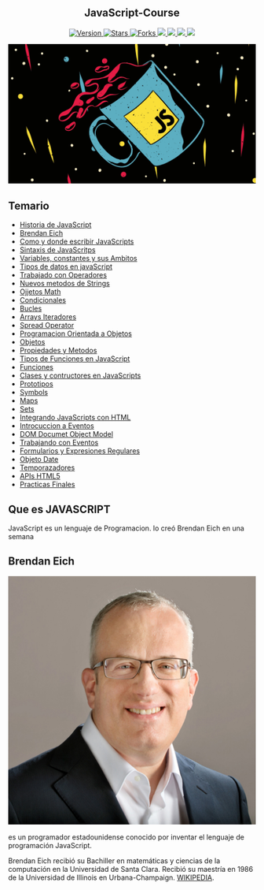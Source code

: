 <h2 align="center"> JavaScript-Course</h2>

<p align="center">
  
  <a href="https://github.com/BrianMarquez3/PHP-Course/tags">
    <img src="https://img.shields.io/github/tag/BrianMarquez3/PHP-Course.svg?label=version&style=flat" alt="Version">
  </a>
  <a href="https://github.com/BrianMarquez3/PHP-Course/stargazers">
    <img src="https://img.shields.io/github/stars/BrianMarquez3/PHP-Course.svg?style=flat" alt="Stars">
  </a>
  <a href="https://github.com/BrianMarquez3/PHP-Course/network">
    <img src="https://img.shields.io/github/forks/BrianMarquez3/PHP-Course.svg?style=flat" alt="Forks">
  </a>
  <a href="https://github.com/BrianMarquez3/C-Plus-Plus-Course/network">
    <img src="https://img.shields.io/badge/coverage-80%25-yellowgreen">
  </a>
   <a href="https://github.com/BrianMarquez3/C-Plus-Plus-Course/network">
    <img src="https://img.shields.io/badge/gem-2.2.0-blue">
  </a>
   <a href="https://github.com/BrianMarquez3/C-Plus-Plus-Course/network">
    <img src="https://img.shields.io/badge/dependencies-out%20of%20date-orange">
  </a>
   <a href="https://github.com/BrianMarquez3/C-Plus-Plus-Course/network">
    <img src="https://img.shields.io/badge/codacy-A-green">
  </a>
</p>
  
![javascripts](./images/taza.png)

## Temario
- [Historia de JavaScript](#Que-es-JAVASCRIPT)
- [Brendan Eich](#Brendan-Eich)
- [Como y donde escribir JavaScripts](#Cualidades)
- [Sintaxis de JavaScritps](#Desarrollo-Web)
- [Variables, constantes y sus Ambitos](#Servidores)
- [Tipos de datos en javaScript](#La-Web-Dinamica)
- [Trabajado con Operadores](#XAMPP)
- [Nuevos metodos de Strings](#Servidor-Portable)
- [Ojjetos Math](#Post-Instalacion)
- [Condicionales](#Entorno-de-Desarrollo)
- [Bucles](#Codigo)
- [Arrays Iteradores](#Cadenas-de-texto)
- [Spread Operator](#Heredoc)
- [Programacion Orientada a Objetos](#Niveles-de-Error)
- [Objetos](#Operadores)
- [Propiedades y Metodos](#Operadores-de-Comparación)
- [Tipos de Funciones en JavaScript](#Operador-Ternario)
- [Funciones](#Operador-"Nave-Espacial")
- [Clases y contructores en JavaScripts](#Operador-"Nave-Espacial")
- [Prototipos](#Operador-"Nave-Espacial")
- [Symbols](#Operador-"Nave-Espacial")
- [Maps](#Operador-"Nave-Espacial")
- [Sets](#Operador-"Nave-Espacial")
- [Integrando JavaScripts con HTML](#Operador-"Nave-Espacial")
- [Introcuccion a Eventos](#Operador-"Nave-Espacial")
- [DOM Documet Object Model](#Operador-"Nave-Espacial")
- [Trabajando con Eventos](#Operador-"Nave-Espacial")
- [Formularios y Expresiones Regulares](#Operador-"Nave-Espacial")
- [Objeto Date](#Operador-"Nave-Espacial")
- [Temporazadores](#Operador-"Nave-Espacial")
- [APIs HTML5](#Operador-"Nave-Espacial")
- [Practicas Finales](#Operador-"Nave-Espacial")

## Que es JAVASCRIPT

JavaScript es un lenguaje de Programacion.
lo creó Brendan Eich en una semana



## Brendan Eich

![javascripts](./images/Brendan_Eich.jpg)

es un programador estadounidense conocido por inventar el lenguaje de programación JavaScript.

Brendan Eich recibió su Bachiller en matemáticas y ciencias de la computación en la Universidad de Santa Clara. Recibió su maestría en 1986 de la Universidad de Illinois en Urbana-Champaign. [WIKIPEDIA](https://es.wikipedia.org/wiki/Brendan_Eich).<br>






